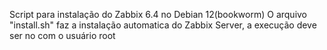Script para instalação do Zabbix 6.4 no Debian 12(bookworm)
O arquivo "install.sh" faz a instalação automatica do Zabbix Server, a execução deve ser no com o usuário root

